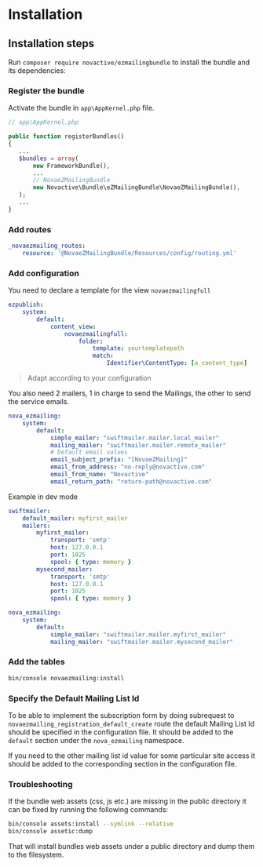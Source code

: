 # Installation

## Installation steps

Run `composer require novactive/ezmailingbundle` to install the bundle and its dependencies:

### Register the bundle

Activate the bundle in `app\AppKernel.php` file.

```php
// app\AppKernel.php

public function registerBundles()
{
   ...
   $bundles = array(
       new FrameworkBundle(),
       ...
       // NovaeZMailingBundle
       new Novactive\Bundle\eZMailingBundle\NovaeZMailingBundle(),
   );
   ...
}
```

### Add routes

```yaml
_novaezmailing_routes:
    resource: '@NovaeZMailingBundle/Resources/config/routing.yml'
```

### Add configuration

You need to declare a template for the view `novaezmailingfull`

```yaml
ezpublish:
    system:
        default:
            content_view:
                novaezmailingfull:
                    folder:
                        template: yourtemplatepath
                        match:
                            Identifier\ContentType: [a_content_type]
```

> Adapt according to your configuration


You also need 2 mailers, 1 in charge to send the Mailings, the other to send the service emails.

```yaml
nova_ezmailing:
    system:
        default:
            simple_mailer: "swiftmailer.mailer.local_mailer"
            mailing_mailer: "swiftmailer.mailer.remote_mailer"
            # Default email values
            email_subject_prefix: "[NovaeZMailing]"
            email_from_address: "no-reply@novactive.com"
            email_from_name: "Novactive"
            email_return_path: "return-path@novactive.com"
```

Example in dev mode

```yaml
swiftmailer:
    default_mailer: myfirst_mailer
    mailers:
        myfirst_mailer:
            transport: 'smtp'
            host: 127.0.0.1
            port: 1025
            spool: { type: memory }
        mysecond_mailer:
            transport: 'smtp'
            host: 127.0.0.1
            port: 1025
            spool: { type: memory }

nova_ezmailing:
    system:
        default:
            simple_mailer: "swiftmailer.mailer.myfirst_mailer"
            mailing_mailer: "swiftmailer.mailer.mysecond_mailer"
```


### Add the tables

```bash
bin/console novaezmailing:install
```

### Specify the Default Mailing List Id
To be able to implement the subscription form by doing subrequest to `novaezmailing_registration_default_create` route the default Mailing List Id should be specified in the configuration file.
It should be added to the `default` section under the `nova_ezmailing` namespace.

If you need to the other mailing list id value for some particular site access it should be added to the corresponding section in the configuration file.

### Troubleshooting

If the bundle web assets (css, js etc.) are missing in the public directory it can be fixed by running the following commands:
```bash
bin/console assets:install --symlink --relative
bin/console assetic:dump
```
That will install bundles web assets under a public directory and dump them to the filesystem.
